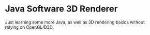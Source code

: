 # Java Software 3D Renderer

Just learning some more Java, as well as 3D rendering basics without relying on OpenGL/D3D.